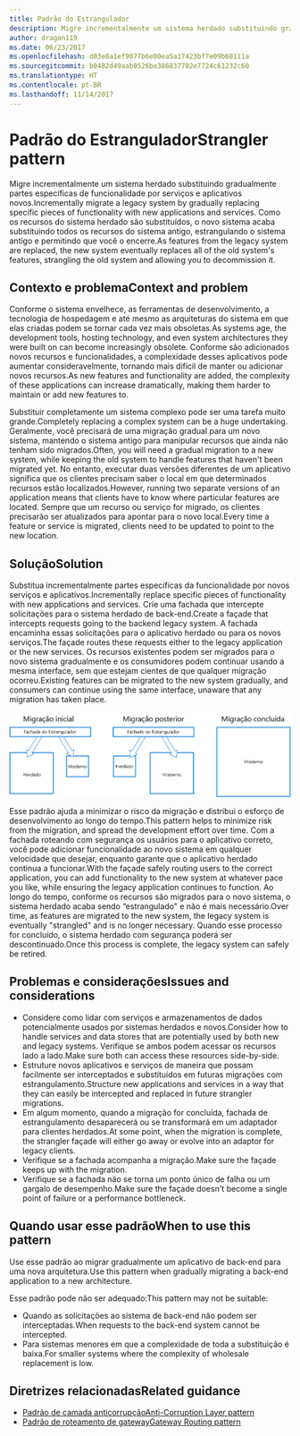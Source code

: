 ```yaml
---
title: Padrão do Estrangulador
description: Migre incrementalmente um sistema herdado substituindo gradualmente partes específicas de funcionalidade por serviços e aplicativos novos.
author: dragon119
ms.date: 06/23/2017
ms.openlocfilehash: d03e8a1ef9077b6e00ea5a17423bf7e09b68111a
ms.sourcegitcommit: b0482d49aab0526be386837702e7724c61232c60
ms.translationtype: HT
ms.contentlocale: pt-BR
ms.lasthandoff: 11/14/2017
---
```

# <a name="strangler-pattern"></a><span data-ttu-id="c533a-103">Padrão do Estrangulador</span><span class="sxs-lookup"><span data-stu-id="c533a-103">Strangler pattern</span></span>

<span data-ttu-id="c533a-104">Migre incrementalmente um sistema herdado substituindo gradualmente partes específicas de funcionalidade por serviços e aplicativos novos.</span><span class="sxs-lookup"><span data-stu-id="c533a-104">Incrementally migrate a legacy system by gradually replacing specific pieces of functionality with new applications and services.</span></span> <span data-ttu-id="c533a-105">Como os recursos do sistema herdado são substituídos, o novo sistema acaba substituindo todos os recursos do sistema antigo, estrangulando o sistema antigo e permitindo que você o encerre.</span><span class="sxs-lookup"><span data-stu-id="c533a-105">As features from the legacy system are replaced, the new system eventually replaces all of the old system's features, strangling the old system and allowing you to decommission it.</span></span> 

## <a name="context-and-problem"></a><span data-ttu-id="c533a-106">Contexto e problema</span><span class="sxs-lookup"><span data-stu-id="c533a-106">Context and problem</span></span>

<span data-ttu-id="c533a-107">Conforme o sistema envelhece, as ferramentas de desenvolvimento, a tecnologia de hospedagem e até mesmo as arquiteturas do sistema em que elas criadas podem se tornar cada vez mais obsoletas.</span><span class="sxs-lookup"><span data-stu-id="c533a-107">As systems age, the development tools, hosting technology, and even system architectures they were built on can become increasingly obsolete.</span></span> <span data-ttu-id="c533a-108">Conforme são adicionados novos recursos e funcionalidades, a complexidade desses aplicativos pode aumentar consideravelmente, tornando mais difícil de manter ou adicionar novos recursos.</span><span class="sxs-lookup"><span data-stu-id="c533a-108">As new features and functionality are added, the complexity of these applications can increase dramatically, making them harder to maintain or add new features to.</span></span>

<span data-ttu-id="c533a-109">Substituir completamente um sistema complexo pode ser uma tarefa muito grande.</span><span class="sxs-lookup"><span data-stu-id="c533a-109">Completely replacing a complex system can be a huge undertaking.</span></span> <span data-ttu-id="c533a-110">Geralmente, você precisará de uma migração gradual para um novo sistema, mantendo o sistema antigo para manipular recursos que ainda não tenham sido migrados.</span><span class="sxs-lookup"><span data-stu-id="c533a-110">Often, you will need a gradual migration to a new system, while keeping the old system to handle features that haven't been migrated yet.</span></span> <span data-ttu-id="c533a-111">No entanto, executar duas versões diferentes de um aplicativo significa que os clientes precisam saber o local em que determinados recursos estão localizados.</span><span class="sxs-lookup"><span data-stu-id="c533a-111">However, running two separate versions of an application means that clients have to know where particular features are located.</span></span> <span data-ttu-id="c533a-112">Sempre que um recurso ou serviço for migrado, os clientes precisarão ser atualizados para apontar para o novo local.</span><span class="sxs-lookup"><span data-stu-id="c533a-112">Every time a feature or service is migrated, clients need to be updated to point to the new location.</span></span>

## <a name="solution"></a><span data-ttu-id="c533a-113">Solução</span><span class="sxs-lookup"><span data-stu-id="c533a-113">Solution</span></span>

<span data-ttu-id="c533a-114">Substitua incrementalmente partes específicas da funcionalidade por novos serviços e aplicativos.</span><span class="sxs-lookup"><span data-stu-id="c533a-114">Incrementally replace specific pieces of functionality with new applications and services.</span></span> <span data-ttu-id="c533a-115">Crie uma fachada que intercepte solicitações para o sistema herdado de back-end.</span><span class="sxs-lookup"><span data-stu-id="c533a-115">Create a façade that intercepts requests going to the backend legacy system.</span></span> <span data-ttu-id="c533a-116">A fachada encaminha essas solicitações para o aplicativo herdado ou para os novos serviços.</span><span class="sxs-lookup"><span data-stu-id="c533a-116">The façade routes these requests either to the legacy application or the new services.</span></span> <span data-ttu-id="c533a-117">Os recursos existentes podem ser migrados para o novo sistema gradualmente e os consumidores podem continuar usando a mesma interface, sem que estejam cientes de que qualquer migração ocorreu.</span><span class="sxs-lookup"><span data-stu-id="c533a-117">Existing features can be migrated to the new system gradually, and consumers can continue using the same interface, unaware that any migration has taken place.</span></span>

![](./_images/strangler.png)  

<span data-ttu-id="c533a-118">Esse padrão ajuda a minimizar o risco da migração e distribui o esforço de desenvolvimento ao longo do tempo.</span><span class="sxs-lookup"><span data-stu-id="c533a-118">This pattern helps to minimize risk from the migration, and spread the development effort over time.</span></span> <span data-ttu-id="c533a-119">Com a fachada roteando com segurança os usuários para o aplicativo correto, você pode adicionar funcionalidade ao novo sistema em qualquer velocidade que desejar, enquanto garante que o aplicativo herdado continua a funcionar.</span><span class="sxs-lookup"><span data-stu-id="c533a-119">With the façade safely routing users to the correct application, you can add functionality to the new system at whatever pace you like, while ensuring the legacy application continues to function.</span></span> <span data-ttu-id="c533a-120">Ao longo do tempo, conforme os recursos são migrados para o novo sistema, o sistema herdado acaba sendo “estrangulado" e não é mais necessário.</span><span class="sxs-lookup"><span data-stu-id="c533a-120">Over time, as features are migrated to the new system, the legacy system is eventually "strangled" and is no longer necessary.</span></span> <span data-ttu-id="c533a-121">Quando esse processo for concluído, o sistema herdado com segurança poderá ser descontinuado.</span><span class="sxs-lookup"><span data-stu-id="c533a-121">Once this process is complete, the legacy system can safely be retired.</span></span>

## <a name="issues-and-considerations"></a><span data-ttu-id="c533a-122">Problemas e considerações</span><span class="sxs-lookup"><span data-stu-id="c533a-122">Issues and considerations</span></span>

- <span data-ttu-id="c533a-123">Considere como lidar com serviços e armazenamentos de dados potencialmente usados por sistemas herdados e novos.</span><span class="sxs-lookup"><span data-stu-id="c533a-123">Consider how to handle services and data stores that are potentially used by both new and legacy systems.</span></span> <span data-ttu-id="c533a-124">Verifique se ambos podem acessar os recursos lado a lado.</span><span class="sxs-lookup"><span data-stu-id="c533a-124">Make sure both can access these resources side-by-side.</span></span>
- <span data-ttu-id="c533a-125">Estruture novos aplicativos e serviços de maneira que possam facilmente ser interceptados e substituídos em futuras migrações com estrangulamento.</span><span class="sxs-lookup"><span data-stu-id="c533a-125">Structure new applications and services in a way that they can easily be intercepted and replaced in future strangler migrations.</span></span>
- <span data-ttu-id="c533a-126">Em algum momento, quando a migração for concluída, fachada de estrangulamento desaparecerá ou se transformará em um adaptador para clientes herdados.</span><span class="sxs-lookup"><span data-stu-id="c533a-126">At some point, when the migration is complete, the strangler façade will either go away or evolve into an adaptor for legacy clients.</span></span>
- <span data-ttu-id="c533a-127">Verifique se a fachada acompanha a migração.</span><span class="sxs-lookup"><span data-stu-id="c533a-127">Make sure the façade keeps up with the migration.</span></span>
- <span data-ttu-id="c533a-128">Verifique se a fachada não se torna um ponto único de falha ou um gargalo de desempenho.</span><span class="sxs-lookup"><span data-stu-id="c533a-128">Make sure the façade doesn't become a single point of failure or a performance bottleneck.</span></span>

## <a name="when-to-use-this-pattern"></a><span data-ttu-id="c533a-129">Quando usar esse padrão</span><span class="sxs-lookup"><span data-stu-id="c533a-129">When to use this pattern</span></span>

<span data-ttu-id="c533a-130">Use esse padrão ao migrar gradualmente um aplicativo de back-end para uma nova arquitetura.</span><span class="sxs-lookup"><span data-stu-id="c533a-130">Use this pattern when gradually migrating a back-end application to a new architecture.</span></span>

<span data-ttu-id="c533a-131">Esse padrão pode não ser adequado:</span><span class="sxs-lookup"><span data-stu-id="c533a-131">This pattern may not be suitable:</span></span>

- <span data-ttu-id="c533a-132">Quando as solicitações ao sistema de back-end não podem ser interceptadas.</span><span class="sxs-lookup"><span data-stu-id="c533a-132">When requests to the back-end system cannot be intercepted.</span></span>
- <span data-ttu-id="c533a-133">Para sistemas menores em que a complexidade de toda a substituição é baixa.</span><span class="sxs-lookup"><span data-stu-id="c533a-133">For smaller systems where the complexity of wholesale replacement is low.</span></span>

## <a name="related-guidance"></a><span data-ttu-id="c533a-134">Diretrizes relacionadas</span><span class="sxs-lookup"><span data-stu-id="c533a-134">Related guidance</span></span>

- [<span data-ttu-id="c533a-135">Padrão de camada anticorrupção</span><span class="sxs-lookup"><span data-stu-id="c533a-135">Anti-Corruption Layer pattern</span></span>](./anti-corruption-layer.md)
- [<span data-ttu-id="c533a-136">Padrão de roteamento de gateway</span><span class="sxs-lookup"><span data-stu-id="c533a-136">Gateway Routing pattern</span></span>](./gateway-routing.md)


 

